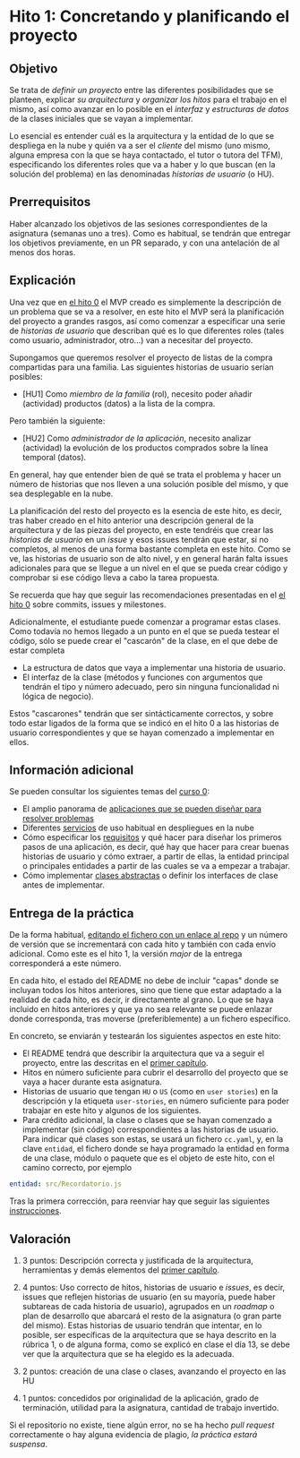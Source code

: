 # Hito 1: Concretando y planificando el proyecto

## Objetivo

Se trata de *definir un proyecto* entre las diferentes posibilidades
que se planteen, explicar *su arquitectura* y *organizar los hitos*
para el trabajo en el mismo, así como avanzar en lo posible en el
*interfaz* y *estructuras de datos* de la clases iniciales que se
vayan a implementar.

Lo esencial es entender cuál es la
arquitectura y la entidad de lo que se despliega en la nube y quién va
a ser el *cliente* del mismo (uno mismo, alguna empresa con la que se
haya contactado, el tutor o tutora del TFM), especificando los
diferentes roles que va a haber y lo que buscan (en la solución del
problema) en las denominadas *historias de usuario* (o HU).

## Prerrequisitos

Haber alcanzado los objetivos de las sesiones correspondientes de la
asignatura (semanas uno a tres). Como es habitual, se tendrán que
entregar los objetivos previamente, en un PR separado, y con una
antelación de al menos dos horas.

## Explicación

Una vez que en [el hito 0](0.Repositorio) el MVP creado es simplemente
la descripción de un problema que se va a resolver, en este hito el
MVP será la planificación del proyecto a grandes rasgos, así como
comenzar a especificar una serie de *historias de usuario* que
describan qué es lo que diferentes roles (tales como usuario,
administrador, otro...) van a necesitar del proyecto.

Supongamos que queremos resolver el proyecto de listas de la compra
compartidas para una familia. Las siguientes historias de usuario
serían posibles:

* [HU1] Como *miembro de la familia* (rol), necesito poder añadir
      (actividad) productos (datos) a la lista de la compra.

Pero también la siguiente:

* [HU2] Como *administrador de la aplicación*, necesito analizar
  (actividad) la evolución de los productos comprados sobre la línea
  temporal (datos).

En general, hay que entender bien de qué se trata el problema y hacer
un número de historias que nos lleven a una solución posible del
mismo, y que sea desplegable en la nube.

La planificación del resto del proyecto es la esencia
de este hito, es decir, tras haber creado en el hito anterior una
descripción general de la arquitectura y de las piezas del proyecto,
en este tendréis que crear las *historias de usuario* en un *issue* y
esos issues tendrán que estar, si no completos, al menos de una forma
bastante completa en este hito. Como se ve, las historias de usuario
son de alto nivel, y en general harán falta issues adicionales para
que se llegue a un nivel en el que se pueda crear código y comprobar
si ese código lleva a cabo la tarea propuesta.

Se recuerda que hay que seguir las recomendaciones presentadas en
el [el hito 0](0.Repositorio) sobre commits, issues y milestones.

Adicionalmente, el estudiante puede comenzar a programar estas
clases. Como todavía no hemos llegado a un punto en el que se pueda
testear el código, sólo se puede crear el "cascarón" de la clase, en
el que debe de estar completa

* La estructura de datos que vaya a implementar una historia de
  usuario.
* El interfaz de la clase (métodos y funciones con argumentos que
  tendrán el tipo y número adecuado, pero sin ninguna funcionalidad ni
  lógica de negocio).

Estos "cascarones" tendrán que ser sintácticamente correctos, y sobre
todo estar ligados de la forma que se indicó en el hito 0 a las
historias de usuario correspondientes y que se hayan comenzado a
implementar en ellos.

## Información adicional

Se pueden consultar los siguientes temas
del [curso 0](https://jj.github.io/curso-tdd):

* El amplio panorama de
  [aplicaciones que se pueden diseñar para resolver problemas](https://jj.github.io/curso-tdd/temas/aplicaciones.html)
* Diferentes
  [servicios](https://jj.github.io/curso-tdd/temas/servicios.html) de
  uso habitual en despliegues en la nube
* Cómo especificar
  los
  [requisitos](https://jj.github.io/curso-tdd/temas/dise%C3%B1o.html)
  y qué hacer para diseñar los primeros pasos de una aplicación, es
  decir, qué hay que hacer para crear buenas historias de usuario y
  cómo extraer, a partir de ellas, la entidad principal o principales
  entidades a partir de las cuales se va a empezar a trabajar.
* Cómo
  implementar
  [clases abstractas](https://jj.github.io/curso-tdd/temas/a-programar.html) o
  definir los interfaces de clase antes de implementar.

## Entrega de la práctica

De la forma
habitual,
[editando el fichero con un enlace al repo](https://github.com/JJ/CC-20-21/blob/master/proyectos/1.md)
y un número de versión que se incrementará con cada hito y también con
cada envío adicional. Como este es el hito 1, la versión *major* de
la entrega corresponderá a este número.

En cada hito, el estado del README no debe de incluir "capas" donde se
incluyan todos los hitos anteriores, sino que tiene que estar adaptado
a la realidad de cada hito, es decir, ir directamente al grano. Lo que
se haya incluido en hitos anteriores y que ya no sea relevante se
puede enlazar donde corresponda, tras moverse (preferiblemente) a un
fichero específico.

En concreto, se enviarán y testearán los siguientes aspectos en este
hito:

* El README tendrá que describir la arquitectura que va a seguir el
  proyecto, entre las descritas en
  el [primer capítulo](../temas/Arquitecturas_para_la_nube.md).
* Hitos en número suficiente para cubrir el desarrollo del proyecto
  que se vaya a hacer durante esta asignatura.
* Historias de usuario que tengan `HU` o `US` (como en `user stories`)
  en la descripción y la etiqueta `user-stories`, en número suficiente
  para poder trabajar en este hito y algunos de los siguientes.
* Para crédito adicional, la clase o clases que se hayan comenzado a
  implementar (sin código) correspondientes a las historias de
  usuario. Para indicar qué clases son estas, se usará un fichero
  `cc.yaml`, y, en la clave `entidad`, el fichero donde se haya
  programado la entidad en forma de una clase, módulo o paquete que es
  el objeto de este hito, con el camino correcto, por ejemplo

```yaml
entidad: src/Recordatorio.js
```

Tras la primera corrección, para reenviar hay que seguir las
siguientes
[instrucciones](https://jj.github.io/CC/documentos/proyecto/Reenvios).

## Valoración

1. 3 puntos: Descripción correcta y justificada de la arquitectura,
  herramientas y demás elementos
  del [primer capítulo](../temas/Arquitecturas_para_la_nube.md).
2. 4 puntos: Uso correcto de hitos, historias de usuario e *issues*, es
  decir, issues que reflejen historias de usuario (en su mayoría,
  puede haber subtareas de cada historia de usuario), agrupados en un
  *roadmap* o plan de desarrollo que abarcará el resto de la
  asignatura (o gran parte del mismo). Estas historias de usuario
  tendrán que intentar, en lo posible, ser específicas de la
  arquitectura que se haya descrito en la rúbrica 1, o de alguna
  forma, como se explicó en clase el día 13, se debe ver que la
  arquitectura que se ha elegido es la adecuada.

3. 2 puntos: creación de una clase o clases, avanzando el proyecto en
  las HU

4. 1 puntos: concedidos por originalidad de la aplicación, grado de
  terminación, utilidad para la asignatura, cantidad de trabajo
  invertido.

Si el repositorio no existe, tiene algún error, no se ha hecho *pull
request* correctamente o hay alguna evidencia de plagio, *la práctica
estará suspensa*.
